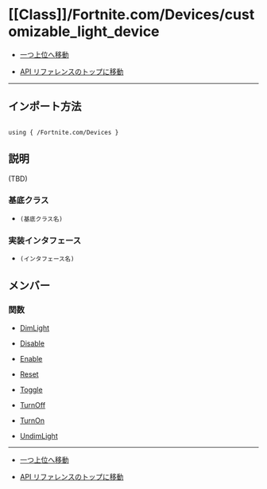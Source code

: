 # [[Class]]/Fortnite.com/Devices/customizable_light_device

- [一つ上位へ移動](../main.md)

- [API リファレンスのトップに移動](/main.md)

---

## インポート方法

```verse

using { /Fortnite.com/Devices }

```

## 説明

(TBD)

### 基底クラス

- `(基底クラス名)`

### 実装インタフェース

- `(インタフェース名)`

## メンバー

### 関数

- [DimLight](./F_DimLight/main.md)

- [Disable](./F_Disable/main.md)

- [Enable](./F_Enable/main.md)

- [Reset](./F_Reset/main.md)

- [Toggle](./F_Toggle/main.md)

- [TurnOff](./F_TurnOff/main.md)

- [TurnOn](./F_TurnOn/main.md)

- [UndimLight](./F_UndimLight/main.md)

---

- [一つ上位へ移動](../main.md)

- [API リファレンスのトップに移動](/main.md)
